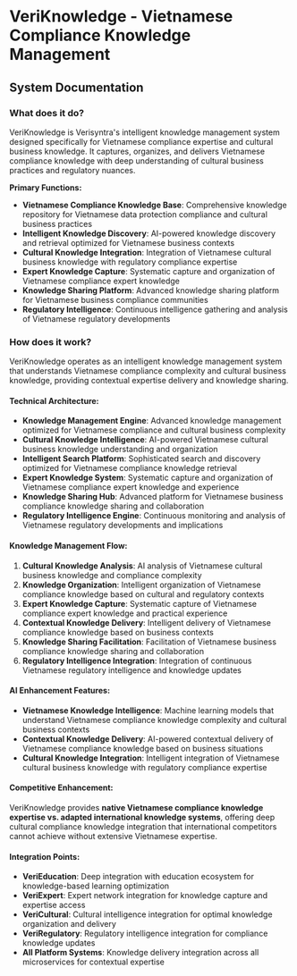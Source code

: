 # VeriKnowledge - Vietnamese Compliance Knowledge Management
## System Documentation

### **What does it do?**

VeriKnowledge is Verisyntra's intelligent knowledge management system designed specifically for Vietnamese compliance expertise and cultural business knowledge. It captures, organizes, and delivers Vietnamese compliance knowledge with deep understanding of cultural business practices and regulatory nuances.

**Primary Functions:**
- **Vietnamese Compliance Knowledge Base**: Comprehensive knowledge repository for Vietnamese data protection compliance and cultural business practices
- **Intelligent Knowledge Discovery**: AI-powered knowledge discovery and retrieval optimized for Vietnamese business contexts
- **Cultural Knowledge Integration**: Integration of Vietnamese cultural business knowledge with regulatory compliance expertise
- **Expert Knowledge Capture**: Systematic capture and organization of Vietnamese compliance expert knowledge
- **Knowledge Sharing Platform**: Advanced knowledge sharing platform for Vietnamese business compliance communities
- **Regulatory Intelligence**: Continuous intelligence gathering and analysis of Vietnamese regulatory developments

### **How does it work?**

VeriKnowledge operates as an intelligent knowledge management system that understands Vietnamese compliance complexity and cultural business knowledge, providing contextual expertise delivery and knowledge sharing.

#### **Technical Architecture:**
- **Knowledge Management Engine**: Advanced knowledge management optimized for Vietnamese compliance and cultural business complexity
- **Cultural Knowledge Intelligence**: AI-powered Vietnamese cultural business knowledge understanding and organization
- **Intelligent Search Platform**: Sophisticated search and discovery optimized for Vietnamese compliance knowledge retrieval
- **Expert Knowledge System**: Systematic capture and organization of Vietnamese compliance expert knowledge and experience
- **Knowledge Sharing Hub**: Advanced platform for Vietnamese business compliance knowledge sharing and collaboration
- **Regulatory Intelligence Engine**: Continuous monitoring and analysis of Vietnamese regulatory developments and implications

#### **Knowledge Management Flow:**
1. **Cultural Knowledge Analysis**: AI analysis of Vietnamese cultural business knowledge and compliance complexity
2. **Knowledge Organization**: Intelligent organization of Vietnamese compliance knowledge based on cultural and regulatory contexts
3. **Expert Knowledge Capture**: Systematic capture of Vietnamese compliance expert knowledge and practical experience
4. **Contextual Knowledge Delivery**: Intelligent delivery of Vietnamese compliance knowledge based on business contexts
5. **Knowledge Sharing Facilitation**: Facilitation of Vietnamese business compliance knowledge sharing and collaboration
6. **Regulatory Intelligence Integration**: Integration of continuous Vietnamese regulatory intelligence and knowledge updates

#### **AI Enhancement Features:**
- **Vietnamese Knowledge Intelligence**: Machine learning models that understand Vietnamese compliance knowledge complexity and cultural business contexts
- **Contextual Knowledge Delivery**: AI-powered contextual delivery of Vietnamese compliance knowledge based on business situations
- **Cultural Knowledge Integration**: Intelligent integration of Vietnamese cultural business knowledge with regulatory compliance expertise

#### **Competitive Enhancement:**
VeriKnowledge provides **native Vietnamese compliance knowledge expertise vs. adapted international knowledge systems**, offering deep cultural compliance knowledge integration that international competitors cannot achieve without extensive Vietnamese expertise.

#### **Integration Points:**
- **VeriEducation**: Deep integration with education ecosystem for knowledge-based learning optimization
- **VeriExpert**: Expert network integration for knowledge capture and expertise access
- **VeriCultural**: Cultural intelligence integration for optimal knowledge organization and delivery
- **VeriRegulatory**: Regulatory intelligence integration for compliance knowledge updates
- **All Platform Systems**: Knowledge delivery integration across all microservices for contextual expertise